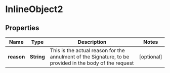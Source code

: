 

# InlineObject2

## Properties

Name | Type | Description | Notes
------------ | ------------- | ------------- | -------------
**reason** | **String** | This is the actual reason for the annulment of the Signature, to be provided in the body of the request  |  [optional]



